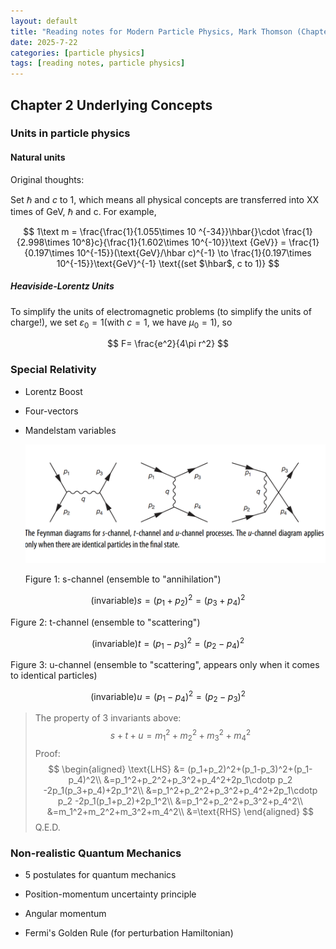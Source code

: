 ```yaml
---
layout: default
title: "Reading notes for Modern Particle Physics, Mark Thomson (Chapter 2)"
date: 2025-7-22
categories: [particle physics]
tags: [reading notes, particle physics]
---
```


## Chapter 2 Underlying Concepts

### Units in particle physics

#### Natural units

Original thoughts:

Set $\hbar$ and $c$ to 1, which means all physical concepts are transferred into XX times of GeV, $\hbar$ and c. For example,

$$
1\text m = \frac{\frac{1}{1.055\times 10 ^{-34}}\hbar{}\cdot \frac{1}{2.998\times 10^8}c}{\frac{1}{1.602\times 10^{-10}}\text {GeV}} = \frac{1}{0.197\times 10^{-15}}(\text{GeV}/\hbar c)^{-1} \to \frac{1}{0.197\times 10^{-15}}\text{GeV}^{-1} \text{(set $\hbar$, c to 1)}
$$

##### Heaviside-Lorentz Units

To simplify the units of electromagnetic problems (to simplify the units of charge!), we set $\varepsilon_0 = 1$(with $c= 1$, we have $\mu_0=1$), so

$$
F= \frac{e^2}{4\pi r^2}
$$

### Special Relativity

- Lorentz Boost

- Four-vectors

- Mandelstam variables

  ![image-20250726190355680](https://raw.githubusercontent.com/stur007/img/main/img/202507261904227.png)

  Figure 1: s-channel (ensemble to "annihilation")

$$
  \text{(invariable)}s = (p_1+p_2)^2 = (p_3+p_4)^2
$$

  Figure 2: t-channel (ensemble to "scattering")

$$
  \text{(invariable)}t = (p_1-p_3)^2 = (p_2-p_4)^2
$$

  Figure 3: u-channel (ensemble to "scattering", appears only when it comes to identical particles)

$$
  \text{(invariable)}u=(p_1-p_4)^2=(p_2-p_3)^2
$$

> The property of 3 invariants above:
> $$
> s+t+u = m_1^2+m_2^2+m_3^2+m_4^2
> $$
> Proof:
> $$
> \begin{aligned}
> \text{LHS} &= (p_1+p_2)^2+(p_1-p_3)^2+(p_1-p_4)^2\\
> &=p_1^2+p_2^2+p_3^2+p_4^2+2p_1\cdotp p_2 -2p_1(p_3+p_4)+2p_1^2\\
> &=p_1^2+p_2^2+p_3^2+p_4^2+2p_1\cdotp p_2 -2p_1(p_1+p_2)+2p_1^2\\
> &=p_1^2+p_2^2+p_3^2+p_4^2\\
> &=m_1^2+m_2^2+m_3^2+m_4^2\\
> &=\text{RHS}
> \end{aligned}
> $$
> Q.E.D.

### Non-realistic Quantum Mechanics

- 5 postulates for quantum mechanics

- Position-momentum uncertainty principle

- Angular momentum

- Fermi's Golden Rule (for perturbation Hamiltonian)